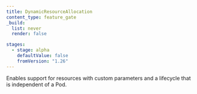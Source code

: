 ```yaml
---
title: DynamicResourceAllocation
content_type: feature_gate
_build:
  list: never
  render: false

stages:
  - stage: alpha
    defaultValue: false
    fromVersion: "1.26"
---
```

Enables support for resources with custom parameters and a lifecycle
that is independent of a Pod.
